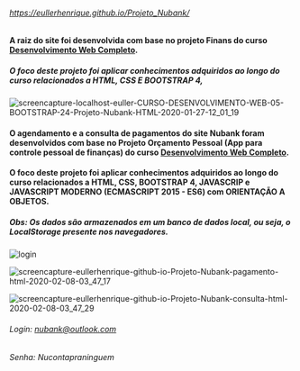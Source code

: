 ###### https://eullerhenrique.github.io/Projeto_Nubank/

#### A raiz do site foi desenvolvida com base no projeto Finans do curso [Desenvolvimento Web Completo](https://www.udemy.com/course/web-completo/).
##### O foco deste projeto foi aplicar conhecimentos adquiridos ao longo do curso relacionados a HTML, CSS E BOOTSTRAP 4,

![screencapture-localhost-euller-CURSO-DESENVOLVIMENTO-WEB-05-BOOTSTRAP-24-Projeto-Nubank-HTML-2020-01-27-12_01_19](https://user-images.githubusercontent.com/48317736/73185407-c4729000-40fc-11ea-9fa3-79613bb7edf9.png)


#### O agendamento e a consulta de pagamentos do site Nubank foram desenvolvidos com base no Projeto Orçamento Pessoal (App para controle pessoal de finanças) do curso [Desenvolvimento Web Completo](https://www.udemy.com/course/web-completo/).
#### O foco deste projeto foi aplicar conhecimentos adquiridos ao longo do curso relacionados a HTML, CSS, BOOTSTRAP 4, JAVASCRIP e JAVASCRIPT MODERNO (ECMASCRIPT 2015 - ES6) com ORIENTAÇÃO A OBJETOS.
##### Obs: Os dados são armazenados em um banco de dados local, ou seja, o LocalStorage presente nos navegadores.

![login](https://user-images.githubusercontent.com/48317736/74080996-978d7980-4a28-11ea-9b56-45f4b4bd9aee.png)

![screencapture-eullerhenrique-github-io-Projeto-Nubank-pagamento-html-2020-02-08-03_47_17](https://user-images.githubusercontent.com/48317736/74080941-c48d5c80-4a27-11ea-91c5-12425a3b05d9.png)

![screencapture-eullerhenrique-github-io-Projeto-Nubank-consulta-html-2020-02-08-03_47_29](https://user-images.githubusercontent.com/48317736/74080939-c22b0280-4a27-11ea-981b-f3e707c58835.png)

###### Login: nubank@outlook.com
###### Senha: Nucontapraninguem




